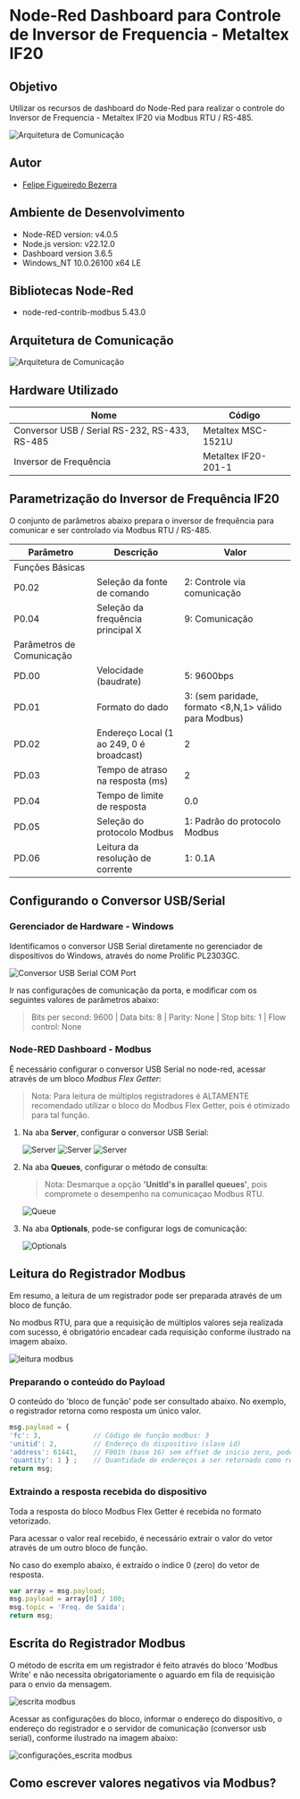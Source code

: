 # Node-Red Dashboard para Controle de Inversor de Frequencia - Metaltex IF20

## Objetivo
Utilizar os recursos de dashboard do Node-Red para realizar o controle do Inversor de Frequencia - Metaltex IF20 via Modbus RTU / RS-485.

![Arquitetura de Comunicação](Dashboard.jpg)

## Autor
- [Felipe Figueiredo Bezerra](https://github.com/FigFelipe)

## Ambiente de Desenvolvimento

- Node-RED version: v4.0.5
- Node.js  version: v22.12.0
- Dashboard version 3.6.5
- Windows_NT 10.0.26100 x64 LE

## Bibliotecas Node-Red

- node-red-contrib-modbus 5.43.0

## Arquitetura de Comunicação
![Arquitetura de Comunicação](Arquitetura_Comunicacao.jpg)

## Hardware Utilizado

| Nome                                          |  Código             |
|-----------------------------------------------|---------------------|
| Conversor USB / Serial RS-232, RS-433, RS-485 | Metaltex MSC-1521U  |
| Inversor de Frequência                        | Metaltex IF20-201-1 |

## Parametrização do Inversor de Frequência IF20

O conjunto de parâmetros abaixo prepara o inversor de frequência para comunicar e ser controlado via Modbus RTU / RS-485.

| Parâmetro | Descrição | Valor |
|-----------|-----------|-------|
| Funções Básicas |
| P0.02 | Seleção da fonte de comando | 2: Controle via comunicação
| P0.04 | Seleção da frequência principal X | 9: Comunicação
| Parâmetros de Comunicação |
| PD.00 | Velocidade (baudrate) | 5: 9600bps |
| PD.01 | Formato do dado | 3: (sem paridade, formato <8,N,1> válido para Modbus) |
| PD.02 | Endereço Local (1 ao 249, 0 é broadcast) | 2 |
| PD.03 | Tempo de atraso na resposta (ms) | 2 |
| PD.04 | Tempo de limite de resposta | 0.0 |
| PD.05 | Seleção do protocolo Modbus | 1: Padrão do protocolo Modbus |
| PD.06 | Leitura da resolução de corrente | 1: 0.1A |

## Configurando o Conversor USB/Serial

### Gerenciador de Hardware - Windows

Identificamos o conversor USB Serial diretamente no gerenciador de dispositivos do Windows, através do nome Prolific PL2303GC.

![Conversor USB Serial COM Port](Prolific_PL2303GC.png)

Ir nas configurações de comunicação da porta, e modificar com os seguintes valores de parâmetros abaixo:

> Bits per second: 9600 |
> Data bits: 8 |
> Parity: None |
> Stop bits: 1 |
> Flow control: None

### Node-RED Dashboard - Modbus

É necessário configurar o conversor USB Serial no node-red, acessar através de um bloco *Modbus Flex Getter*:

> Nota: Para leitura de múltiplos registradores é ALTAMENTE recomendado utilizar o bloco do Modbus Flex Getter, pois é otimizado para tal função.

1. Na aba **Server**, configurar o conversor USB Serial:
   
   ![Server](modbus_flex_getter_settings.jpg)
   ![Server](modbus_flex_getter_settings_server_pt1.jpg)
   ![Server](modbus_flex_getter_settings_server_pt2.jpg)

3. Na aba **Queues**, configurar o método de consulta:

   > Nota: Desmarque a opção **'UnitId's in parallel queues'**, pois compromete o desempenho na comunicaçao Modbus RTU.
   
   ![Queue](modbus_flex_getter_settings_server_queue.jpg)

4. Na aba **Optionals**, pode-se configurar logs de comunicação:
   
   ![Optionals](modbus_flex_getter_settings_server_optionals.jpg)
   

## Leitura do Registrador Modbus

Em resumo, a leitura de um registrador pode ser preparada através de um bloco de função. 

No modbus RTU, para que a requisição de múltiplos valores seja realizada com sucesso, é obrigatório encadear cada requisição conforme ilustrado na imagem abaixo.

 ![leitura modbus](leitura_registradores_modbus.jpg)

### Preparando o conteúdo do Payload

O conteúdo do 'bloco de função' pode ser consultado abaixo. No exemplo, o registrador retorna como resposta um único valor.

``` javascript
msg.payload = {
'fc': 3,             // Código de função modbus: 3
'unitid': 2,         // Endereço do dispositivo (slave id)
'address': 61441,    // F001h (base 16) sem offset de inicio zero, pode ser representado como 0xF001
'quantity': 1 } ;    // Quantidade de endereços a ser retornado como resposta, é possível também receber multiplos valores
return msg;
```

### Extraindo a resposta recebida do dispositivo

Toda a resposta do bloco Modbus Flex Getter é recebida no formato vetorizado. 

Para acessar o valor real recebido, é necessário extrair o valor do vetor através de um outro bloco de função. 

No caso do exemplo abaixo, é extraído o índice 0 (zero) do vetor de resposta.

``` javascript
var array = msg.payload;
msg.payload = array[0] / 100;
msg.topic = 'Freq. de Saída';
return msg;
```

## Escrita do Registrador Modbus

O método de escrita em um registrador é feito através do bloco 'Modbus Write' e não necessita obrigatoriamente o aguardo em fila de requisição para o envio da mensagem.

![escrita modbus](escrita_registradores_modbus.jpg)

Acessar as configurações do bloco, informar o endereço do dispositivo, o endereço do registrador e o servidor de comunicação (conversor usb serial), conforme ilustrado na imagem abaixo:

![configurações_escrita modbus](configuracoes_modbus_write.jpg)

## Como escrever valores negativos via Modbus?
